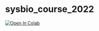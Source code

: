 # sysbio_course_2022

[![Open In Colab](https://colab.research.google.com/assets/colab-badge.svg)](https://colab.research.google.com/github/bokulich-lab/sysbio_course_2022/blob/main/amplicon_analysis.ipynb)
